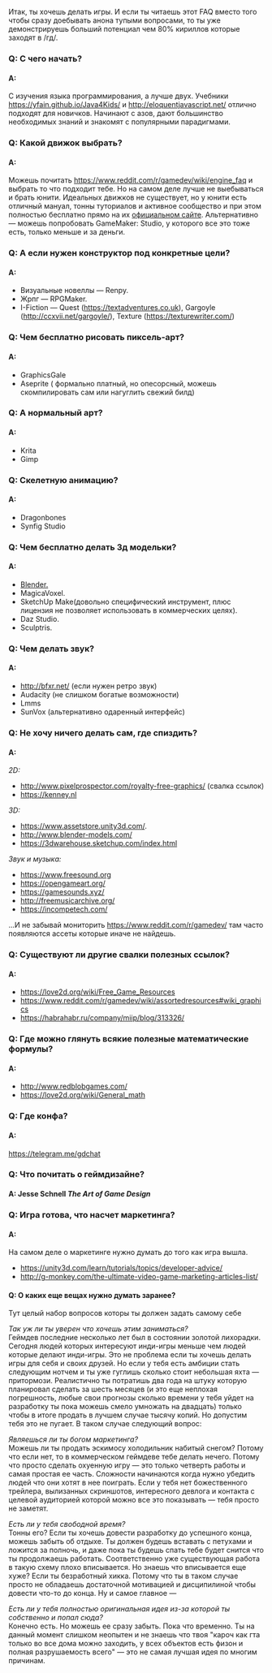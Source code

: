 Итак, ты хочешь делать игры. И если ты читаешь этот FAQ вместо того чтобы сразу доебывать анона тупыми вопросами, то ты уже демонстрируешь больший потенциал чем 80% кириллов которые заходят в /гд/.


### Q: **С чего начать?**

#### A: 
С изучения языка программирования, а лучше двух. Учебники
https://yfain.github.io/Java4Kids/
и 
http://eloquentjavascript.net/
отлично подходят для новичков. Начинают с азов, дают большинство необходимых знаний и знакомят с популярными парадигмами.

### Q: **Какой движок выбрать?**

#### A:  
Можешь почитать https://www.reddit.com/r/gamedev/wiki/engine_faq и выбрать то что подходит тебе. Но на самом деле лучше не выебываться и брать юнити. Идеальных движков не существует, но у юнити есть отличный мануал, тонны туториалов и активное сообщество и при этом полностью бесплатно прямо на их [официальном сайте](http://unity3d.com/). Альтернативно — можешь попробовать GameMaker: Studio, у которого все это тоже есть, только меньше и за деньги.

### Q: **А если нужен конструктор под конкретные цели?**

#### A: 
- Визуальные новеллы — Renpy.
- Жрпг — RPGMaker.
- I-Fiction — Quest (https://textadventures.co.uk), Gargoyle (http://ccxvii.net/gargoyle/), Texture (https://texturewriter.com/)

### Q: **Чем бесплатно рисовать пиксель-арт?**

#### A: 
- GraphicsGale
- Aseprite ( формально платный, но опесорсный, можешь скомпилировать сам или нагуглить свежий билд)

### Q: **А нормальный арт?**

#### A: 
- Krita
- Gimp

### Q: **Скелетную анимацию?**

#### A: 
- Dragonbones
- Synfig Studio

### Q: **Чем бесплатно делать 3д модельки?**  

#### A:  
- [Blender.](blender.org)  
- MagicaVoxel.   
- SketchUp Make(довольно специфический инструмент, плюс лицензия не позволяет использовать в коммерческих целях).  
- Daz Studio.  
- Sculptris.  


### Q: **Чем делать звук?**

#### A: 
- http://bfxr.net/ (если нужен ретро звук)
- Audacity (не слишком богатые возможности)
- Lmms
- SunVox (альтернативно одаренный интерфейс)


### Q: **Не хочу ничего делать сам, где спиздить?**

#### A:  
*2D:*
- http://www.pixelprospector.com/royalty-free-graphics/ (свалка ссылок)
- https://kenney.nl

*3D:*
- https://www.assetstore.unity3d.com/.
- http://www.blender-models.com/
- https://3dwarehouse.sketchup.com/index.html

*Звук и музыка:*
- https://www.freesound.org
- https://opengameart.org/
- https://gamesounds.xyz/
- http://freemusicarchive.org/
- https://incompetech.com/

...И не забывай мониторить https://www.reddit.com/r/gamedev/ там часто появляются ассеты которые иначе не найдешь.


### Q: Существуют ли другие свалки полезных ссылок?
#### A: 
- https://love2d.org/wiki/Free_Game_Resources
- https://www.reddit.com/r/gamedev/wiki/assortedresources#wiki_graphics
- https://habrahabr.ru/company/miip/blog/313326/

### Q: Где можно глянуть всякие полезные математические формулы?
#### A:
- http://www.redblobgames.com/
- https://love2d.org/wiki/General_math
 
### Q: Где конфа?
#### A: 
https://telegram.me/gdchat

### Q: **Что почитать о геймдизайне?**
#### A: Jesse Schnell *The Art of Game Design*

### Q: **Игра готова, что насчет маркетинга?**
#### A: 
На самом деле о маркетинге нужно думать до того как игра вышла.
- https://unity3d.com/learn/tutorials/topics/developer-advice/
- http://g-monkey.com/the-ultimate-video-game-marketing-articles-list/


#### Q: О каких еще вещах нужно думать заранее?
Тут целый набор вопросов которы ты должен задать самому себе

*Так уж ли ты уверен что хочешь этим заниматься?*  
Геймдев последние несколько лет был в состоянии золотой лихорадки. Сегодня людей которых интересуют инди-игры меньше чем людей которые делают инди-игры. Это не проблема если ты хочешь делать игры для себя и своих друзей. Но если у тебя есть амбиции стать следующим нотчем и ты уже гуглишь сколько стоит небольшая яхта — притормози. Реалистично ты потратишь два года на штуку которую планировал сделать за шесть месяцев (и это еще неплохая погрешность, любые свои прогнозы сколько времени у тебя уйдет на разработку ты пока можешь смело умножать на двадцать) только чтобы в итоге продать в лучшем случае тысячу копий.
Но допустим тебя это не пугает. В таком случае следующий вопрос:

*Являешься ли ты богом маркетинга?*  
Можешь ли ты продать эскимосу холодильник набитый снегом? Потому что если нет, то в коммерческом геймдеве тебе делать нечего. Потому что просто сделать охуенную игру — это только четверть работы и самая простая ее часть. Сложности начинаются когда нужно убедить людей что они хотят в нее поиграть. Если у тебя нет божественного трейлера, вылизанных скриншотов, интересного девлога и контакта с целевой аудиторией которой можно все это показывать — тебя просто не заметят.

*Есть ли у тебя свободной время?*  
Тонны его? Если ты хочешь довести разработку до успешного конца, можешь забыть об отдыхе. Ты должен будешь вставать с петухами и ложится за полночь, и даже пока ты будешь спать тебе будет снится что ты продолжаешь работать. Соответственно уже существующая работа в такую схему плохо вписывается. Но знаешь что вписывается еще хуже? Если ты безработный хикка. Потому что ты в таком случае просто не обладаешь достаточной мотивацией и дисципилиной чтобы довести что-то до конца.
Ну и самое главное — 

*Есть ли у тебя полностью оригинальная идея из-за которой ты собственно и попал сюда?*  
Конечно есть. Но можешь ее сразу забыть. Пока что временно. Ты на данный момент слишком неопытен и не знаешь что твоя "кароч как гта только во все дома можно заходить, у всех объектов есть физон и полная разрушаемость всего" — это не самая лучшая идея по многим причинам.
